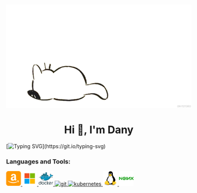
<p align="center">
<img alt="loficity" width="600px" src="https://github.com/danyambuehl/danyambuehl/blob/main/studiogif.gif"</img>
</p>

<p align="center">
<h1 align="center">Hi 👋, I'm Dany</h1>
</p>

[![Typing SVG](https://readme-typing-svg.demolab.com?font=Fira+Code&size=21&duration=3500&pause=200&color=F72D10&width=435&lines=DevOps+%40+Swisscom;Student+%40+TBZ+Cloud+Native;Always+learning+%40+new+things;making+my+mind+%40+best+friend;Let+me+know+when+you+smell+any+deadlines+%40+haven't+been+told+about.)](https://git.io/typing-svg)

<h3 align="left">Languages and Tools:</h3>
<p align="left">
<a href="https://aws.amazon.com" target="_blank"> <img src="https://github.com/edent/SuperTinyIcons/blob/8d8f77e7cfa9cc981c4ea4a32839702429a9095f/images/svg/amazon.svg" alt="aws" width="40" height="40"/> 
</a> 
<a href="https://portal.azure.com" target="_blank"> <img src="https://github.com/edent/SuperTinyIcons/blob/8d8f77e7cfa9cc981c4ea4a32839702429a9095f/images/svg/microsoft.svg" alt="MS" width="40" height="40"/> 
</a> 
<a href="https://www.docker.com/" target="_blank"> <img src="https://raw.githubusercontent.com/devicons/devicon/master/icons/docker/docker-original-wordmark.svg" alt="docker" width="40" height="40"/> 
</a> 
<a href="https://git-scm.com/" target="_blank"> <img src="https://www.vectorlogo.zone/logos/git-scm/git-scm-icon.svg" alt="git" width="40" height="40"/>
</a> 
<a href="https://kubernetes.io" target="_blank"> <img src="https://www.vectorlogo.zone/logos/kubernetes/kubernetes-icon.svg" alt="kubernetes" width="40" height="40"/> </a> 
<a href="https://www.linux.org/" target="_blank"> <img src="https://raw.githubusercontent.com/devicons/devicon/master/icons/linux/linux-original.svg" alt="linux" width="40" height="40"/> 
</a> 
<a href="https://www.nginx.com" target="_blank"> <img src="https://raw.githubusercontent.com/devicons/devicon/master/icons/nginx/nginx-original.svg" alt="nginx" width="40" height="40"/> 
</a> 
</p>
